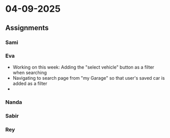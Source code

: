 # 04-09-2025

## Assignments

### Sami


### Eva

* Working on this week: Adding the "select vehicle" button as a filter when searching
* Navigating to search page from "my Garage" so that user's saved car is added as a filter
* 

### Nanda


### Sabir

### Rey
